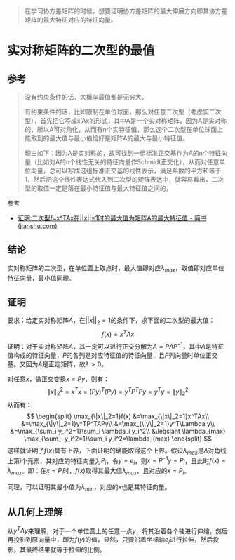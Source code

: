 > 在学习协方差矩阵的时候，想要证明协方差矩阵的最大伸展方向即其协方差矩阵的最大特征对应的特征向量。

实对称矩阵的二次型的最值
========================

参考
----

> 没有约束条件的话，大概率最值都是无穷大。
>
> 有约束条件的话，比如限制在单位球面，那么对任意二次型（考虑实二次型），首先把它写成x'Ax的形式，其中A是一个实对称矩阵，因为A是实对称的，所以A可对角化，从而有n个实特征值，那么这个二次型在单位球面上能取到的最大值与最小值恰好是矩阵A的最大与最小特征值。
>
> 理由如下：因为A是实对称的，故可找到一组标准正交基作为A的n个特征向量（比如对A的n个线性无关的特征向量作Schmidt正交化），从而对任意单位向量，总可以写成这组标准正交基的线性表示，满足系数的平方和等于1，然后把这个线性表达式代入到二次型的矩阵表达中，就容易看出，二次型的取值一定是落在最小特征值与最大特征值之间的，

参考

- [证明:二次型f=x^TAx在||x||=1时的最大值为矩阵A的最大特征值 - 简书 (jianshu.com)](https://www.jianshu.com/p/9331f1d57934)

结论
----

实对称矩阵的二次型，在单位圆上取点时，最大值即对应$\lambda_{max}$，取值即对应单位特征向量，最小值同理。

证明
----

要求：给定实对称矩阵$A$，在$||x||_2 = 1$的条件下，求下面的二次型的最大值：
$$
f(x) = x^TAx 
$$
证明：对于实对称矩阵$A$，其一定可以进行正交分解为$A = P\Lambda P^{-1}$，其中$\Lambda$是特征值构成的特征向量，$P$的各列是对应特征值的特征向量，且$P$列向量时单位正交基。又因为$A$是正定矩阵，故$\lambda > 0$。

对任意$x$，做正交变换$x = Py$，则有：
$$
\|x\|^2_2=x^Tx=(Py)^T(Py)=y^TP^TPy=y^Ty=\|y\|^2_2
$$
从而有：
$$
\begin{split} \max_{\|x\|_2=1}f(x) &=\max_{\|x\|_2=1}x^TAx\\ &=\max_{\|y\|_2=1}y^TP^TAPy\\ &=\max_{\|y\|_2=1}y^T\Lambda y\\ &=\max_{\sum_i y_i^2=1}\sum_i \lambda_i y_i^2\\ &\leqslant \lambda_{max} \max_{\sum_i y_i^2=1}\sum_i y_i^2=\lambda_{max} \end{split}
$$
这样就证明了$f(x)$具有上界，下面证明的确能取得这个上界。假设$\lambda_{max}$是$\Lambda$对角线上第$i$个元素，其对应的特征向量为$P_{i}$，令$y = e_i$，则$x = P^{-1}y = P_i$，且此时$f(x) = \lambda_{max}$。即：在$x = P_i$时，$f(x)$取得其最大值$\lambda_{max}$，且对应的$x = P_i$。

同理，可以证明其最小值为$\lambda_{min}$，对应的$x$也是其特征向量。

从几何上理解
------------

从$y^T\Lambda y$来理解，对于一个单位圆上的任意一点$y$，将其沿着各个轴进行伸缩，然后再投影到原向量中，即为$f(y)$的值，显然，只要沿着坐标轴$e_i$进行拉伸，然后投影，其最终结果就等于拉伸的比例。

